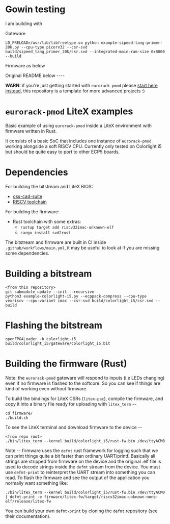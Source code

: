 # Gowin testing

I am building with

Gateware

```
LD_PRELOAD=/usr/lib/libfreetype.so python example-sipeed-tang-primer-20k.py --cpu-type picorv32 --csr-svd build/sipeed_tang_primer_20k/csr.svd --integrated-main-ram-size 0x8000 --build
```

Firmware as below

Original README below ----

**WARN:** if you're just getting started with `eurorack-pmod` please [start here instead](https://github.com/apfelaudio/eurorack-pmod), this repository is a template for more advanced projects :)

# `eurorack-pmod` LiteX examples

Basic example of using `eurorack-pmod` inside a LiteX environment with firmware written in Rust.

It consists of a basic SoC that includes one instance of `eurorack-pmod` working alongside a soft RISCV CPU. Currently only tested on Colorlight i5 but should be quite easy to port to other ECP5 boards.

# Dependencies

For building the bitstream and LiteX BIOS:
- [oss-cad-suite](https://github.com/YosysHQ/oss-cad-suite-build)
- [RISCV toolchain](https://xpack.github.io/dev-tools/riscv-none-elf-gcc/install/)

For building the firmware:
- Rust toolchain with some extras:
    - `rustup target add riscv32imac-unknown-elf`
    - `cargo install svd2rust`

The bitstream and firmware are built in CI inside `.github/workflows/main.yml`, it may be useful to look at if you are missing some dependencies.

# Building a bitstream


```
<from this repository>
git submodule update --init --recursive
python3 example-colorlight-i5.py --ecppack-compress --cpu-type vexriscv --cpu-variant imac --csr-svd build/colorlight_i5/csr.svd --build
```

# Flashing the bitstream

```
openFPGALoader -b colorlight-i5 build/colorlight_i5/gateware/colorlight_i5.bit
```

# Building the firmware (Rust)

Note: the `eurorack-pmod` gateware will respond to inputs (i.e LEDs changing) even if no firmware is flashed to the softcore. So you can see if things are kind of working even without firmware.

To build the bindings for LiteX CSRs (`litex-pac`), compile the firmware, and copy it into a binary file ready for uploading with `litex_term` --

```
cd firmware/
./build.sh
```

To see the LiteX terminal and download firmware to the device --

```
<from repo root>
./bin/litex_term --kernel build/colorlight_i5/rust-fw.bin /dev/ttyACM0
```

Note -- firmware uses the `defmt` rust framework for logging such that we can print things quite a bit faster than ordinary UART/printf. Basically all strings are stripped from firmware on the device and the original .elf file is used to decode strings inside the `defmt` stream from the device. You must use `defmt-print` to reinterpret the UART stream into something you can read. To flash the firmware and see the output of the application you normally want something like:

```
./bin/litex_term --kernel build/colorlight_i5/rust-fw.bin /dev/ttyACM0 | defmt-print -e firmware/litex-fw/target/riscv32imac-unknown-none-elf/release/litex-fw
```

You can build your own `defmt-print` by cloning the `defmt` repository (see their documentation).
